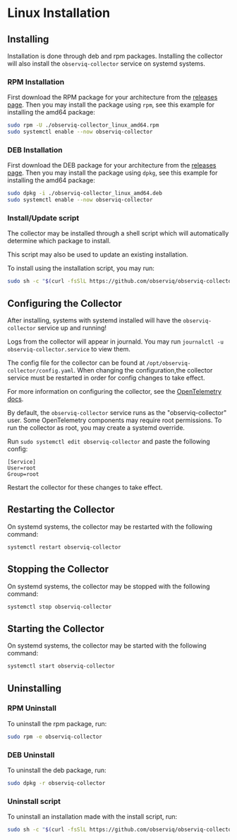 # Linux Installation

## Installing

Installation is done through deb and rpm packages. Installing the collector will also install the `observiq-collector` service on systemd systems.

### RPM Installation
First download the RPM package for your architecture from the [releases page](https://github.com/observIQ/observiq-collector/releases/latest).
Then you may install the package using `rpm`, see this example for installing the amd64 package:
```sh
sudo rpm -U ./observiq-collector_linux_amd64.rpm
sudo systemctl enable --now observiq-collector
```

### DEB Installation
First download the DEB package for your architecture from the [releases page](https://github.com/observIQ/observiq-collector/releases/latest).
Then you may install the package using `dpkg`, see this example for installing the amd64 package:
```sh
sudo dpkg -i ./observiq-collector_linux_amd64.deb
sudo systemctl enable --now observiq-collector
```

### Install/Update script
The collector may be installed through a shell script which will automatically determine which package to install.

This script may also be used to update an existing installation.

To install using the installation script, you may run:
```sh
sudo sh -c "$(curl -fsSlL https://github.com/observiq/observiq-collector/releases/latest/download/install_unix.sh)" install_unix.sh
```

## Configuring the Collector
After installing, systems with systemd installed will have the `observiq-collector` service up and running!

Logs from the collector will appear in journald. You may run `journalctl -u observiq-collector.service` to view them.

The config file for the collector can be found at `/opt/observiq-collector/config.yaml`. When changing the configuration,the collector service must be restarted in order for config changes to take effect.

For more information on configuring the collector, see the [OpenTelemetry docs](https://opentelemetry.io/docs/collector/configuration/).

By default, the `observiq-collector` service runs as the "observiq-collector" user. Some OpenTelemetry components may require root permissions.
To run the collector as root, you may create a systemd override.

Run `sudo systemctl edit observiq-collector` and paste the following config:
```
[Service]
User=root
Group=root
```

Restart the collector for these changes to take effect.

## Restarting the Collector
On systemd systems, the collector may be restarted with the following command:
```sh
systemctl restart observiq-collector
```

## Stopping the Collector
On systemd systems, the collector may be stopped with the following command:
```sh
systemctl stop observiq-collector
```

## Starting the Collector
On systemd systems, the collector may be started with the following command:
```sh
systemctl start observiq-collector
```

## Uninstalling

### RPM Uninstall

To uninstall the rpm package, run:
```sh
sudo rpm -e observiq-collector
```

### DEB Uninstall

To uninstall the deb package, run:
```sh
sudo dpkg -r observiq-collector
```

### Uninstall script

To uninstall an installation made with the install script, run:
```sh
sudo sh -c "$(curl -fsSlL https://github.com/observiq/observiq-collector/releases/latest/download/install_unix.sh)" install_unix.sh uninstall
```
